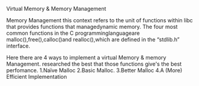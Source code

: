 Virtual Memory & Memory Management

Memory Management this context refers to the unit of functions within libc that provides functions that managedynamic memory.
The four most common functions in the C programminglanguageare malloc(),free(),calloc()and realloc(),which are defined in the “stdlib.h” interface.

Here there are 4 ways to implement a virtual Memory & memory Management. researched the best that those functions give's the best perfomance.
1.Naïve Malloc
2.Basic Malloc.
3.Better Malloc 
4.A (More) Efficient Implementation
